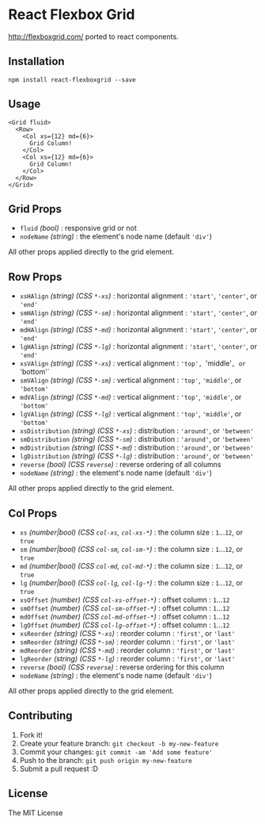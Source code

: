# React Flexbox Grid

http://flexboxgrid.com/ ported to react components.

## Installation

```
npm install react-flexboxgrid --save
```

## Usage

```react
<Grid fluid>
  <Row>
    <Col xs={12} md={6}>
      Grid Column!
    </Col>
    <Col xs={12} md={6}>
      Grid Column!
    </Col>
  </Row>
</Grid>
```

## Grid Props

* `fluid` *(bool)* : responsive grid or not
* `nodeName` *(string)* : the element's node name (default `'div'`)

All other props applied directly to the grid element.


## Row Props

* `xsHAlign` *(string)* *(CSS `*-xs`)* : horizontal alignment : `'start'`, `'center'`, or `'end'`
* `smHAlign` *(string)* *(CSS `*-sm`)* : horizontal alignment : `'start'`, `'center'`, or `'end'`
* `mdHAlign` *(string)* *(CSS `*-md`)* : horizontal alignment : `'start'`, `'center'`, or `'end'`
* `lgHAlign` *(string)* *(CSS `*-lg`)* : horizontal alignment : `'start'`, `'center'`, or `'end'`
* `xsVAlign` *(string)* *(CSS `*-xs`)* : vertical alignment : `'top', `'middle'`, or `'bottom'`
* `smVAlign` *(string)* *(CSS `*-sm`)* : vertical alignment : `'top'`, `'middle'`, or `'bottom'`
* `mdVAlign` *(string)* *(CSS `*-md`)* : vertical alignment : `'top'`, `'middle'`, or `'bottom'`
* `lgVAlign` *(string)* *(CSS `*-lg`)* : vertical alignment : `'top'`, `'middle'`, or `'bottom'`
* `xsDistribution` *(string)* *(CSS `*-xs`)* : distribution : `'around'`, or `'between'`
* `smDistribution` *(string)* *(CSS `*-sm`)* : distribution : `'around'`, or `'between'`
* `mdDistribution` *(string)* *(CSS `*-md`)* : distribution : `'around'`, or `'between'`
* `lgDistribution` *(string)* *(CSS `*-lg`)* : distribution : `'around'`, or `'between'`
* `reverse` *(bool)* *(CSS `reverse`)* : reverse ordering of all columns
* `nodeName` *(string)* : the element's node name (default `'div'`)

All other props applied directly to the grid element.


## Col Props

* `xs` *(number|bool)* *(CSS `col-xs`, `col-xs-*`)* : the column size : `1`...`12`, or `true`
* `sm` *(number|bool)* *(CSS `col-sm`, `col-sm-*`)* : the column size : `1`...`12`, or `true`
* `md` *(number|bool)* *(CSS `col-md`, `col-md-*`)* : the column size : `1`...`12`, or `true`
* `lg` *(number|bool)* *(CSS `col-lg`, `col-lg-*`)* : the column size : `1`...`12`, or `true`
* `xsOffset` *(number)* *(CSS `col-xs-offset-*`)* : offset column : `1`...`12`
* `smOffset` *(number)* *(CSS `col-sm-offset-*`)* : offset column : `1`...`12`
* `mdOffset` *(number)* *(CSS `col-md-offset-*`)* : offset column : `1`...`12`
* `lgOffset` *(number)* *(CSS `col-lg-offset-*`)* : offset column : `1`...`12`
* `xsReorder` *(string)* *(CSS `*-xs`)* : reorder column : `'first'`, or `'last'`
* `smReorder` *(string)* *(CSS `*-sm`)* : reorder column : `'first'`, or `'last'`
* `mdReorder` *(string)* *(CSS `*-md`)* : reorder column : `'first'`, or `'last'`
* `lgReorder` *(string)* *(CSS `*-lg`)* : reorder column : `'first'`, or `'last'`
* `reverse` *(bool)* *(CSS `reverse`)* : reverse ordering for this column
* `nodeName` *(string)* : the element's node name (default `'div'`)

All other props applied directly to the grid element.


## Contributing

1. Fork it!
2. Create your feature branch: `git checkout -b my-new-feature`
3. Commit your changes: `git commit -am 'Add some feature'`
4. Push to the branch: `git push origin my-new-feature`
5. Submit a pull request :D


## License

The MIT License
